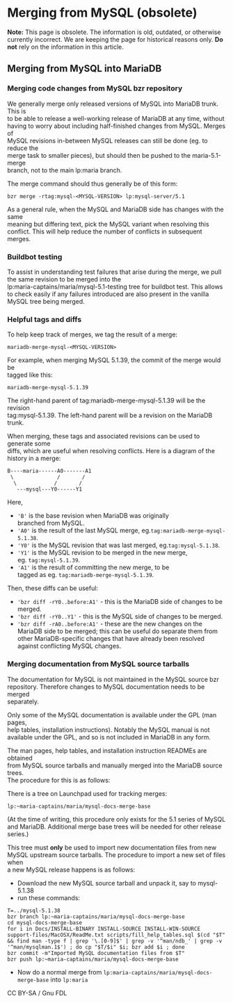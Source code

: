 # Merging from MySQL (obsolete)

**Note:** This page is obsolete. The information is old, outdated, or otherwise currently incorrect. We are keeping the page for historical reasons only. **Do not** rely on the information in this article.

## Merging from MySQL into MariaDB

### Merging code changes from MySQL bzr repository

We generally merge only released versions of MySQL into MariaDB trunk. This is\
to be able to release a well-working release of MariaDB at any time, without\
having to worry about including half-finished changes from MySQL. Merges of\
MySQL revisions in-between MySQL releases can still be done (eg. to reduce the\
merge task to smaller pieces), but should then be pushed to the maria-5.1-merge\
branch, not to the main lp:maria branch.

The merge command should thus generally be of this form:

```
bzr merge -rtag:mysql-<MYSQL-VERSION> lp:mysql-server/5.1
```

As a general rule, when the MySQL and MariaDB side has changes with the same\
meaning but differing text, pick the MySQL variant when resolving this\
conflict. This will help reduce the number of conflicts in subsequent merges.

### Buildbot testing

To assist in understanding test failures that arise during the merge, we pull\
the same revision to be merged into the\
lp:maria-captains/maria/mysql-5.1-testing tree for buildbot test. This allows\
to check easily if any failures introduced are also present in the vanilla\
MySQL tree being merged.

### Helpful tags and diffs

To help keep track of merges, we tag the result of a merge:

```
mariadb-merge-mysql-<MYSQL-VERSION>
```

For example, when merging MySQL 5.1.39, the commit of the merge would be\
tagged like this:

```
mariadb-merge-mysql-5.1.39
```

The right-hand parent of tag:mariadb-merge-mysql-5.1.39 will be the revision\
tag:mysql-5.1.39. The left-hand parent will be a revision on the MariaDB\
trunk.

When merging, these tags and associated revisions can be used to generate some\
diffs, which are useful when resolving conflicts. Here is a diagram of the\
history in a merge:

```
B----maria------A0-------A1
 \              /       /
  \            /       /
   ---mysql---Y0------Y1
```

Here,

* `'B'` is the base revision when MariaDB was originally\
  branched from MySQL.
* `'A0'` is the result of the last MySQL merge, eg.`tag:mariadb-merge-mysql-5.1.38`.
* `'Y0'` is the MySQL revision that was last merged, eg.`tag:mysql-5.1.38`.
* `'Y1'` is the MySQL revision to be merged in the new merge,\
  eg. `tag:mysql-5.1.39`.
* `'A1'` is the result of committing the new merge, to be\
  tagged as eg. `tag:mariadb-merge-mysql-5.1.39`.

Then, these diffs can be useful:

* `'bzr diff -rY0..before:A1'` - this is the MariaDB side of changes to be merged.
* `'bzr diff -rY0..Y1'` - this is the MySQL side of changes to be merged.
* `'bzr diff -rA0..before:A1'` - these are the new changes on the MariaDB side to be merged; this can be useful do separate them from other MariaDB-specific changes that have already been resolved against conflicting MySQL changes.

### Merging documentation from MySQL source tarballs

The documentation for MySQL is not maintained in the MySQL source bzr\
repository. Therefore changes to MySQL documentation needs to be merged\
separately.

Only some of the MySQL documentation is available under the GPL (man pages,\
help tables, installation instructions). Notably the MySQL manual is not\
available under the GPL, and so is not included in MariaDB in any form.

The man pages, help tables, and installation instruction READMEs are obtained\
from MySQL source tarballs and manually merged into the MariaDB source trees.\
The procedure for this is as follows:

There is a tree on Launchpad used for tracking merges:

```
lp:~maria-captains/maria/mysql-docs-merge-base
```

(At the time of writing, this procedure only exists for the 5.1 series of MySQL\
and MariaDB. Additional merge base trees will be needed for other release\
series.)

This tree must **only** be used to import new documentation files from new\
MySQL upstream source tarballs. The procedure to import a new set of files when\
a new MySQL release happens is as follows:

* Download the new MySQL source tarball and unpack it, say to mysql-5.1.38
* run these commands:

```
T=../mysql-5.1.38
bzr branch lp:~maria-captains/maria/mysql-docs-merge-base
cd mysql-docs-merge-base
for i in Docs/INSTALL-BINARY INSTALL-SOURCE INSTALL-WIN-SOURCE support-files/MacOSX/ReadMe.txt scripts/fill_help_tables.sql $(cd "$T" && find man -type f | grep '\.[0-9]$' | grep -v '^man/ndb_' | grep -v '^man/mysqlman.1$') ; do cp "$T/$i" $i; bzr add $i ; done
bzr commit -m"Imported MySQL documentation files from $T"
bzr push lp:~maria-captains/maria/mysql-docs-merge-base
```

* Now do a normal merge from `lp:maria-captains/maria/mysql-docs-merge-base` into `lp:maria`

CC BY-SA / Gnu FDL
